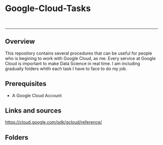 # Google-Cloud-Tasks




<br>
<hr>


## Overview

This repository contains several procedures that can be useful for people who is begining to work with Google Cloud, as me. Every service at Google Cloud is important to make Data Science in real time. I am including gradually folders whith each task I have to face to do my job.
## Prerequisites

- A Google Cloud Account

## Links and sources

https://cloud.google.com/sdk/gcloud/reference/

## Folders
